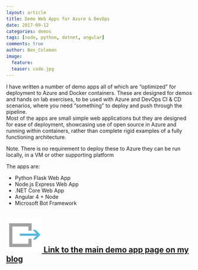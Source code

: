 ```yaml
---
layout: article
title: Demo Web Apps for Azure & DevOps
date: 2017-09-12
categories: demos
tags: [node, python, dotnet, angular]
comments: true
author: Ben_Coleman
image:
  feature: 
  teaser: code.jpg
---
```

I have written a number of demo apps all of which are “optimized” for deployment to Azure and Docker containers. These are designed for demos and hands on lab exercises, to be used with Azure and DevOps CI & CD scenarios, where you need “something” to deploy and push through the pipeline.  
Most of the apps are small simple web applications but they are designed for ease of deployment, showcasing use of open source in Azure and running within containers, rather than complete rigid examples of a fully functioning architecture.

Note. There is no requirement to deploy these to Azure they can be run locally, in a VM or other supporting platform

The apps are:
- Python Flask Web App
- Node.js Express Web App
- .NET Core Web App
- Angular 4 + Node
- Microsoft Bot Framework

## [![link](/images/icons/link.svg) Link to the main demo app page on my blog](http://bencoleman.co.uk/demoapps/) 
